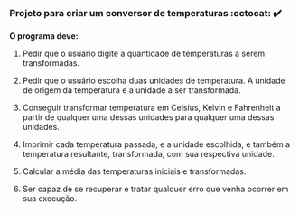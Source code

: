 ### Projeto para criar um conversor de temperaturas :octocat: :heavy_check_mark:

**O programa deve:**
1. Pedir que o usuário digite a quantidade de temperaturas a serem transformadas.

2. Pedir que o usuário escolha duas unidades de temperatura. A unidade de origem da temperatura e a unidade a ser transformada.

3. Conseguir transformar temperatura em Celsius, Kelvin e Fahrenheit a partir de qualquer uma dessas unidades para qualquer uma dessas unidades.

4. Imprimir cada temperatura passada, e a unidade escolhida, e também a temperatura resultante, transformada, com sua respectiva unidade.

5. Calcular a média das temperaturas iniciais e transformadas.

6. Ser capaz de se recuperar e tratar qualquer erro que venha ocorrer em sua execução.
